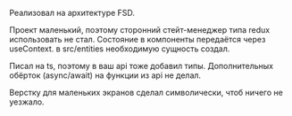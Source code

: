 Реализовал на архитектуре FSD.

Проект маленький, поэтому сторонний стейт-менеджер типа redux использовать не стал. Состояние в компоненты передаётся через useContext. в src/entities необходимую сущность создал.

Писал на ts, поэтому в ваш api тоже добавил типы. Дополнительных обёрток (async/await) на функции из api не делал.

Верстку для маленьких экранов сделал символически, чтоб ничего не уезжало.